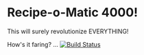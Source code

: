# Recipe-o-Matic 4000!

This will surely revolutionize EVERYTHING!

How's it faring? ... [![Build Status](https://travis-ci.org/pqkallio/recipe-o-matic-4000.png)](https://travis-ci.org/pqkallio/recipe-o-matic-4000)
